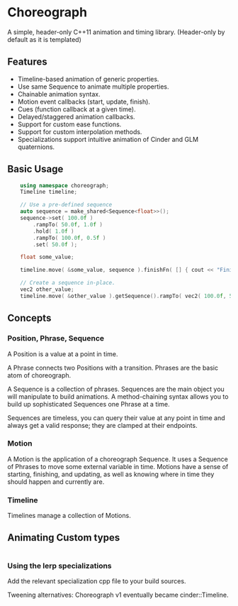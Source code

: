 # Choreograph

A simple, header-only C++11 animation and timing library.
(Header-only by default as it is templated)

## Features
- Timeline-based animation of generic properties.
- Use same Sequence to animate multiple properties.
- Chainable animation syntax.
- Motion event callbacks (start, update, finish).
- Cues (function callback at a given time).
- Delayed/staggered animation callbacks.
- Support for custom ease functions.
- Support for custom interpolation methods.
- Specializations support intuitive animation of Cinder and GLM quaternions.

## Basic Usage
```c++
	using namespace choreograph;
	Timeline timeline;

	// Use a pre-defined sequence
	auto sequence = make_shared<Sequence<float>>();
	sequence->set( 100.0f )
		.rampTo( 50.0f, 1.0f )
		.hold( 1.0f )
		.rampTo( 100.0f, 0.5f )
		.set( 50.0f );

	float some_value;

	timeline.move( &some_value, sequence ).finishFn( [] { cout << "Finished animating some value" << endl; });

	// Create a sequence in-place.
	vec2 other_value;
	timeline.move( &other_value ).getSequence().rampTo( vec2( 100.0f, 500.0f ), 0.33f );
```

## Concepts

### Position, Phrase, Sequence
A Position is a value at a point in time.

A Phrase connects two Positions with a transition. Phrases are the basic atom of choreograph.

A Sequence is a collection of phrases. Sequences are the main object you will manipulate to build animations. A method-chaining syntax allows you to build up sophisticated Sequences one Phrase at a time.

Sequences are timeless, you can query their value at any point in time and always get a valid response; they are clamped at their endpoints.

### Motion
A Motion is the application of a choreograph Sequence. It uses a Sequence of Phrases to move some external variable in time. Motions have a sense of starting, finishing, and updating, as well as knowing where in time they should happen and currently are.

### Timeline
Timelines manage a collection of Motions.

## Animating Custom types
```c++

```

### Using the lerp specializations
Add the relevant specialization cpp file to your build sources.

Tweening alternatives:
Choreograph v1 eventually became cinder::Timeline.
